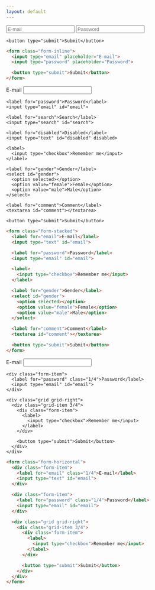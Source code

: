 ```yaml
---
layout: default
---
```


<div class="example">
  <form class="form-inline">
    <input type="email" placeholder="E-mail">
    <input type="password" placeholder="Password">

    <button type="submit">Submit</button>
  </form>
</div>

```html
<form class="form-inline">
  <input type="email" placeholder="E-mail">
  <input type="password" placeholder="Password">

  <button type="submit">Submit</button>
</form>
```

<div class="example">
  <form class="form-stacked">
    <label for="email">E-mail</label>
    <input type="text" id="email">

    <label for="password">Password</label>
    <input type="email" id="email">

    <label for="search">Search</label>
    <input type="search" id="search">

    <label for="disabled">Disabled</label>
    <input type="text" id="disabled" disabled>

    <label>
      <input type="checkbox">Remember me</input>
    </label>

    <label for="gender">Gender</label>
    <select id="gender">
      <option selected></option>
      <option value="female">Female</option>
      <option value="male">Male</option>
    </select>

    <label for="comment">Comment</label>
    <textarea id="comment"></textarea>

    <button type="submit">Submit</button>
  </form>
</div>

```html
<form class="form-stacked">
  <label for="email">E-mail</label>
  <input type="text" id="email">

  <label for="password">Password</label>
  <input type="email" id="email">

  <label>
    <input type="checkbox">Remember me</input>
  </label>

  <label for="gender">Gender</label>
  <select id="gender">
    <option selected></option>
    <option value="female">Female</option>
    <option value="male">Male</option>
  </select>

  <label for="comment">Comment</label>
  <textarea id="comment"></textarea>

  <button type="submit">Submit</button>
</form>
```

<div class="example">
  <form class="form-horizontal">
    <div class="form-item">
      <label for="email" class="1/4">E-mail</label>
      <input type="text" id="email">
    </div>

    <div class="form-item">
      <label for="password" class="1/4">Password</label>
      <input type="email" id="email">
    </div>

    <div class="grid grid-right">
      <div class="grid-item 3/4">
        <div class="form-item">
          <label>
            <input type="checkbox">Remember me</input>
          </label>
        </div>

        <button type="submit">Submit</button>
      </div>
    </div>
  </form>
</div>

```html
<form class="form-horizontal">
  <div class="form-item">
    <label for="email" class="1/4">E-mail</label>
    <input type="text" id="email">
  </div>

  <div class="form-item">
    <label for="password" class="1/4">Password</label>
    <input type="email" id="email">
  </div>

  <div class="grid grid-right">
    <div class="grid-item 3/4">
      <div class="form-item">
        <label>
          <input type="checkbox">Remember me</input>
        </label>
      </div>

      <button type="submit">Submit</button>
    </div>
  </div>
</form>
```
